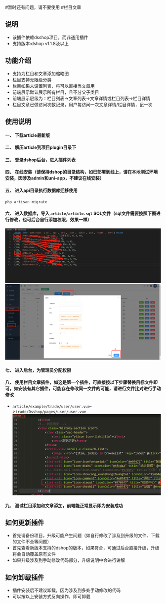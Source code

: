 #暂时还有问题，请不要使用
#栏目文章
## 说明
- 该插件依赖dsshop项目，而非通用插件
- 支持版本:dshop v1.1.8及以上

## 功能介绍
- 支持为栏目和文章添加缩略图
- 栏目支持无限级分类
- 栏目如果未设置列表，将可以直接当文章用
- 前端展示默认展示所有栏目，且不分父子类目
- 前端展示层级为：栏目列表->文章列表->文章详情或栏目列表->栏目详情
- 栏目文章已做访问次数记录，用户每访问一次文章详情/栏目详情，记一次

## 使用说明
#### 一、 下载article最新版
#### 二、 解压article到项目plugin目录下
#### 三、 登录dshop后台，进入插件列表
#### 四、 在线安装（请保持dshop的目录结构，如已部署到线上，请在本地测试环境安装，因涉及admin和uni-app，不建议在线安装）
#### 五、 进入api目录执行数据库迁移使用

```
php artisan migrate
```
#### 六、 进入数据库，导入 `article/article.sql` SQL文件（sql文件需要按照下图进行修改，也可后台自行添加权限，效果一样）
![](/image/1.png)
![](/image/2.png)
#### 七、 进入后台，为管理员分配权限
#### 八、 使用栏目文章插件，如这是第一个插件，可直接按以下步骤替换目标文件即可，如安装有其它插件，可能存在修改同一文件的可能，请进行文件比对进行手动修改
- `article/example/trade/user/user.vue`->`trade/Dsshop/pages/user/user.vue`
![](/image/3.png)
#### 九、 测试栏目添加和文章添加，前端能正常显示即为安装成功
## 如何更新插件
- 首先请备份项目，升级可能产生问题（如自行修改了涉及到升级的文件、下载的文件不全等问题）
- 首先查看新版本支持的dshop的版本，如果符合，可通过后台直接升级，升级将会自动覆盖原有文件
- 如果升级涉及到手动修改代码部分，升级说明中会进行讲解
## 如何卸载插件
- 插件安装后不建议卸载，因为涉及到多处手动修改的代码
- 可以按以上安装方式反向操作，即可卸载